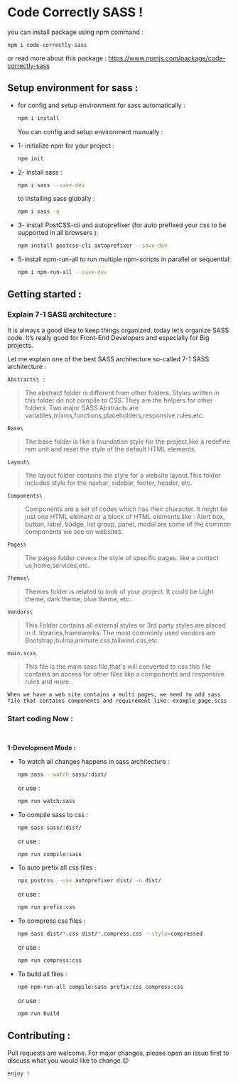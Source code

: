 # Code Correctly SASS !

you can install package using npm command :

`npm i code-correctly-sass`

or read more about this package : https://www.npmjs.com/package/code-correctly-sass

## Setup environment for sass :

- for config and setup environment for sass automatically :

  ```bash
  npm i install
  ```

  You can config and setup environment manually :

- 1- initialize npm for your project :

  ```bash
  npm init
  ```

- 2- install sass :

  ```bash
  npm i sass --save-dev
  ```

  to installing sass globally :

  ```bash
  npm i sass -g
  ```

- 3- install PostCSS-cli and autoprefixer (for auto prefixed your css to be supported in all browsers ):

  ```bash
  npm install postcss-cli autoprefixer --save-dev
  ```

- 5-install npm-run-all to run multiple npm-scripts in parallel or sequential:
  ```bash
  npm i npm-run-all --save-dev
  ```

## Getting started :

### Explain 7-1 SASS architecture :

It is always a good idea to keep things organized, today let’s organize SASS code. It’s really good for Front-End Developers and especially for Big projects.

Let me explain one of the best SASS architecture so-called 7-1 SASS architecture :

`Abstracts\ :`

> The abstract folder is different from other folders. Styles written in this folder do not compile to CSS. They are the helpers for other folders. Two major SASS Abstracts are variables,mixins,functions,placeholders,responsive rules,etc.

`Base\`

> The base folder is like a foundation style for the project,like a redefine rem unit and reset the style of the default HTML elements.

`Layout\`

> The layout folder contains the style for a website layout.This folder includes style for the navbar, sidebar, footer, header, etc.

`Components\`

> Components are a set of codes which has their character. It might be just one HTML element or a block of HTML elements.like : Alert box, button, label, badge, list group, panel, modal are some of the common components we see on websites.

`Pages\`

> The pages folder covers the style of specific pages. like a contact us,home,services,etc.

`Themes\`

> Themes folder is related to look of your project. It could be Light theme, dark theme, blue theme, etc..

`Vendors\`

> This Folder contains all external styles or 3rd party styles are placed in it. libraries,frameworks.
> The most commonly used vendors are Bootstrap,bulma,animate.css,tailwind.css,etc.

`main.scss`

> This file is the main sass file,that's will converted to css
> this file contains an access for other files like a components and responsive rules and more..

`When we have a web site contains a multi pages, we need to add sass file that contains components and requirement like: example_page.scss`

### Start coding Now :

<br>

**1-Development Mode :**

- To watch all changes happens in sass architecture :

  ```bash
  npm sass --watch sass/:dist/
  ```

  or use :

  ```bash
  npm run watch:sass
  ```

- To compile sass to css :

  ```bash
  npm sass sass/:dist/
  ```

  or use :

  ```bash
  npm run compile:sass
  ```

- To auto prefix all css files :

  ```bash
  npx postcss --use autoprefixer dist/ -o dist/
  ```

  or use :

  ```bash
  npm run prefix:css
  ```

- To compress css files :

  ```bash
  npm sass dist/*.css dist/*.compress.css --style=compressed
  ```

  or use :

  ```bash
  npm run compress:css
  ```

- To build all files :

  ```bash
  npm npm-run-all compile:sass prefix:css compress:css
  ```

  or use :

  ```bash
  npm run build
  ```

## Contributing :

Pull requests are welcome. For major changes, please open an issue first to discuss what you would like to change.😉

`enjoy !`

